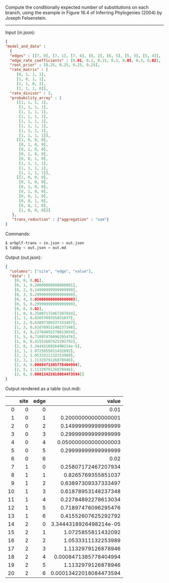 Compute the conditionally expected number of substitutions on each branch,
using the example in Figure 16.4 of
Inferring Phylogenies (2004) by Joseph Felsenstein.

---

Input (in.json):
```json
{
"model_and_data" :
  {
  "edges" : [[7, 0], [7, 1], [7, 6], [6, 2], [6, 5], [5, 3], [5, 4]],
  "edge_rate_coefficients" : [0.01, 0.2, 0.15, 0.3, 0.05, 0.3, 0.02],
  "root_prior" : [0.25, 0.25, 0.25, 0.25],
  "rate_matrix" : [
	 [0, 1, 1, 1],
	 [1, 0, 1, 1],
	 [1, 1, 0, 1],
	 [1, 1, 1, 0]],
  "rate_divisor" : 3,
  "probability_array" : [
	 [[1, 1, 1, 1],
	  [1, 1, 1, 1],
	  [1, 1, 1, 1],
	  [1, 1, 1, 1],
	  [1, 1, 1, 1],
	  [1, 1, 1, 1],
	  [1, 1, 1, 1],
	  [1, 1, 1, 1]],
	 [[1, 0, 0, 0],
	  [0, 1, 0, 0],
	  [0, 1, 0, 0],
	  [0, 1, 0, 0],
	  [0, 0, 1, 0],
	  [1, 1, 1, 1],
	  [1, 1, 1, 1],
	  [1, 1, 1, 1]],
	 [[1, 0, 0, 0],
	  [0, 1, 0, 0],
	  [0, 1, 0, 0],
	  [0, 1, 0, 0],
	  [0, 0, 1, 0],
	  [0, 0, 1, 0],
	  [0, 0, 1, 0],
	  [1, 0, 0, 0]]]
   },
   "trans_reduction" : {"aggregation" : "sum"}
}
```

Commands:
```bash
$ arbplf-trans < in.json > out.json
$ tabby < out.json > out.md
```

Output (out.json):
```json
{
  "columns": ["site", "edge", "value"],
  "data": [
    [0, 0, 0.01],
    [0, 1, 0.20000000000000001],
    [0, 2, 0.14999999999999999],
    [0, 3, 0.29999999999999999],
    [0, 4, 0.050000000000000003],
    [0, 5, 0.29999999999999999],
    [0, 6, 0.02],
    [1, 0, 0.25807172467207934],
    [1, 1, 0.8265769355851037],
    [1, 2, 0.63897309337333497],
    [1, 3, 0.61878953148237348],
    [1, 4, 0.22784892278613034],
    [1, 5, 0.71897476096295476],
    [1, 6, 0.41552607625292792],
    [2, 0, 3.3444318926498214e-5],
    [2, 1, 1.0725855811432092],
    [2, 2, 1.0533311132253989],
    [2, 3, 1.1132979126878946],
    [2, 4, 0.0008471385778404994],
    [2, 5, 1.1132979126878946],
    [2, 6, 0.00013422018084473594]]
}
```

Output rendered as a table (out.md):

|    |   site |   edge |                  value |
|---:|-------:|-------:|-----------------------:|
|  0 |      0 |      0 | 0.01                   |
|  1 |      0 |      1 | 0.20000000000000001    |
|  2 |      0 |      2 | 0.14999999999999999    |
|  3 |      0 |      3 | 0.29999999999999999    |
|  4 |      0 |      4 | 0.050000000000000003   |
|  5 |      0 |      5 | 0.29999999999999999    |
|  6 |      0 |      6 | 0.02                   |
|  7 |      1 |      0 | 0.25807172467207934    |
|  8 |      1 |      1 | 0.8265769355851037     |
|  9 |      1 |      2 | 0.63897309337333497    |
| 10 |      1 |      3 | 0.61878953148237348    |
| 11 |      1 |      4 | 0.22784892278613034    |
| 12 |      1 |      5 | 0.71897476096295476    |
| 13 |      1 |      6 | 0.41552607625292792    |
| 14 |      2 |      0 | 3.3444318926498214e-05 |
| 15 |      2 |      1 | 1.0725855811432092     |
| 16 |      2 |      2 | 1.0533311132253989     |
| 17 |      2 |      3 | 1.1132979126878946     |
| 18 |      2 |      4 | 0.0008471385778404994  |
| 19 |      2 |      5 | 1.1132979126878946     |
| 20 |      2 |      6 | 0.00013422018084473594 |
